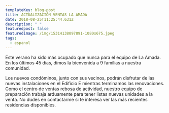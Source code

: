 ```yaml
---
templateKey: blog-post
title: ACTUALIZACIÓN VENTAS LA AMADA
date: 2018-08-25T11:25:44.631Z
description: " "
featuredpost: false
featuredimage: /img/15314138097891-1080x675.jpeg
tags:
  - espanol
---
```

Este verano ha sido más ocupado que nunca para el equipo de La Amada. En los últimos 45 días, dimos la bienvenida a 9 familias a nuestra comunidad.

Los nuevos condóminos, junto con sus vecinos, podrán disfrutar de las nuevas instalaciones en el Edificio E mientras terminamos las renovaciones.\
Como el centro de ventas rebosa de actividad, nuestro equipo de preparación trabaja arduamente para tener listas nuevas unidades a la venta. No dudes en contactarme si te interesa ver las más recientes residencias disponibles.